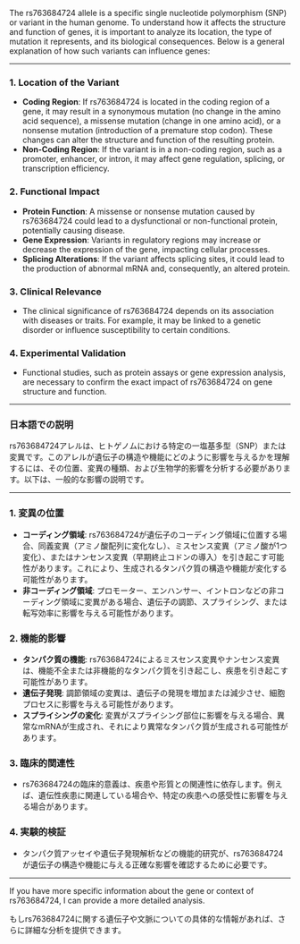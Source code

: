 The rs763684724 allele is a specific single nucleotide polymorphism (SNP) or variant in the human genome. To understand how it affects the structure and function of genes, it is important to analyze its location, the type of mutation it represents, and its biological consequences. Below is a general explanation of how such variants can influence genes:

---

### **1. Location of the Variant**
- **Coding Region**: If rs763684724 is located in the coding region of a gene, it may result in a synonymous mutation (no change in the amino acid sequence), a missense mutation (change in one amino acid), or a nonsense mutation (introduction of a premature stop codon). These changes can alter the structure and function of the resulting protein.
- **Non-Coding Region**: If the variant is in a non-coding region, such as a promoter, enhancer, or intron, it may affect gene regulation, splicing, or transcription efficiency.

### **2. Functional Impact**
- **Protein Function**: A missense or nonsense mutation caused by rs763684724 could lead to a dysfunctional or non-functional protein, potentially causing disease.
- **Gene Expression**: Variants in regulatory regions may increase or decrease the expression of the gene, impacting cellular processes.
- **Splicing Alterations**: If the variant affects splicing sites, it could lead to the production of abnormal mRNA and, consequently, an altered protein.

### **3. Clinical Relevance**
- The clinical significance of rs763684724 depends on its association with diseases or traits. For example, it may be linked to a genetic disorder or influence susceptibility to certain conditions.

### **4. Experimental Validation**
- Functional studies, such as protein assays or gene expression analysis, are necessary to confirm the exact impact of rs763684724 on gene structure and function.

---

### **日本語での説明**

rs763684724アレルは、ヒトゲノムにおける特定の一塩基多型（SNP）または変異です。このアレルが遺伝子の構造や機能にどのように影響を与えるかを理解するには、その位置、変異の種類、および生物学的影響を分析する必要があります。以下は、一般的な影響の説明です。

---

### **1. 変異の位置**
- **コーディング領域**: rs763684724が遺伝子のコーディング領域に位置する場合、同義変異（アミノ酸配列に変化なし）、ミスセンス変異（アミノ酸が1つ変化）、またはナンセンス変異（早期終止コドンの導入）を引き起こす可能性があります。これにより、生成されるタンパク質の構造や機能が変化する可能性があります。
- **非コーディング領域**: プロモーター、エンハンサー、イントロンなどの非コーディング領域に変異がある場合、遺伝子の調節、スプライシング、または転写効率に影響を与える可能性があります。

### **2. 機能的影響**
- **タンパク質の機能**: rs763684724によるミスセンス変異やナンセンス変異は、機能不全または非機能的なタンパク質を引き起こし、疾患を引き起こす可能性があります。
- **遺伝子発現**: 調節領域の変異は、遺伝子の発現を増加または減少させ、細胞プロセスに影響を与える可能性があります。
- **スプライシングの変化**: 変異がスプライシング部位に影響を与える場合、異常なmRNAが生成され、それにより異常なタンパク質が生成される可能性があります。

### **3. 臨床的関連性**
- rs763684724の臨床的意義は、疾患や形質との関連性に依存します。例えば、遺伝性疾患に関連している場合や、特定の疾患への感受性に影響を与える場合があります。

### **4. 実験的検証**
- タンパク質アッセイや遺伝子発現解析などの機能的研究が、rs763684724が遺伝子の構造や機能に与える正確な影響を確認するために必要です。

---

If you have more specific information about the gene or context of rs763684724, I can provide a more detailed analysis.

もしrs763684724に関する遺伝子や文脈についての具体的な情報があれば、さらに詳細な分析を提供できます。